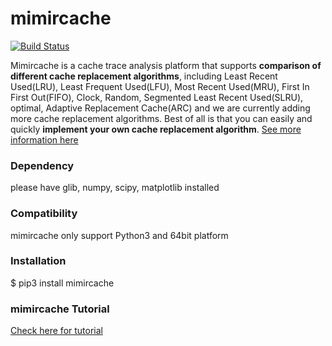 # mimircache
[![Build Status](https://travis-ci.org/1a1a11a/mimircache.svg?branch=develop)](https://travis-ci.org/1a1a11a/mimircache)

Mimircache is a cache trace analysis platform that supports **comparison of different cache replacement algorithms**, including Least Recent Used(LRU), Least Frequent Used(LFU), Most Recent Used(MRU), First In First Out(FIFO), Clock, Random, Segmented Least Recent Used(SLRU), optimal, Adaptive Replacement Cache(ARC) and we are currently adding more cache replacement algorithms. Best of all is that you can easily and quickly **implement your own cache replacement algorithm**.
[See more information here](http://mimircache.info) 

### Dependency
please have glib, numpy, scipy, matplotlib installed

### Compatibility 
mimircache only support Python3 and 64bit platform 

### Installation 
$ pip3 install mimircache 

### mimircache Tutorial 
[Check here for tutorial](http://mimircacheemory.readthedocs.io/en/latest/) 


